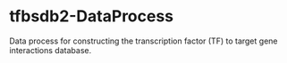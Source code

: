 # tfbsdb2-DataProcess
Data process for constructing the transcription factor (TF) to target gene interactions database.
